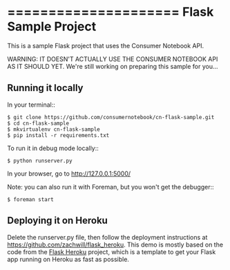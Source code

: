 =====================
Flask Sample Project
=====================

This is a sample Flask project that uses the Consumer Notebook API.

WARNING: IT DOESN'T ACTUALLY USE THE CONSUMER NOTEBOOK API AS IT SHOULD YET.  We're still working on preparing this sample for you...

Running it locally
------------------

In your terminal::

    $ git clone https://github.com/consumernotebook/cn-flask-sample.git
    $ cd cn-flask-sample
    $ mkvirtualenv cn-flask-sample
    $ pip install -r requirements.txt

To run it in debug mode locally::

    $ python runserver.py

In your browser, go to http://127.0.0.1:5000/

Note: you can also run it with Foreman, but you won't get the debugger::

    $ foreman start

Deploying it on Heroku
----------------------

Delete the runserver.py file, then follow the deployment instructions at https://github.com/zachwill/flask_heroku.  This demo is mostly based on the code from the [Flask Heroku](https://github.com/zachwill/flask_heroku) project, which is a template to get your Flask app running on Heroku as fast as possible.
